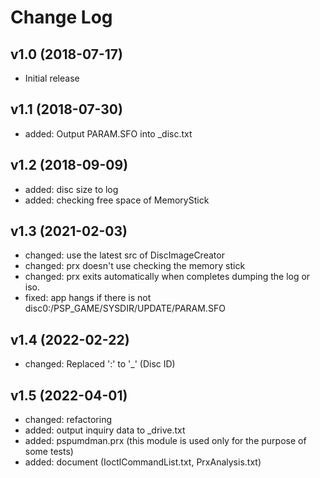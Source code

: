 # Change Log
## v1.0 (2018-07-17)
- Initial release

## v1.1 (2018-07-30)
- added: Output PARAM.SFO into _disc.txt

## v1.2 (2018-09-09)
- added: disc size to log
- added: checking free space of MemoryStick

## v1.3 (2021-02-03)
- changed: use the latest src of DiscImageCreator
- changed: prx doesn't use checking the memory stick
- changed: prx exits automatically when completes dumping the log or iso.
- fixed: app hangs if there is not disc0:/PSP_GAME/SYSDIR/UPDATE/PARAM.SFO

## v1.4 (2022-02-22)
- changed: Replaced ':' to '_' (Disc ID)

## v1.5 (2022-04-01)
- changed: refactoring
- added: output inquiry data to _drive.txt
- added: pspumdman.prx (this module is used only for the purpose of some tests)
- added: document (IoctlCommandList.txt, PrxAnalysis.txt)
